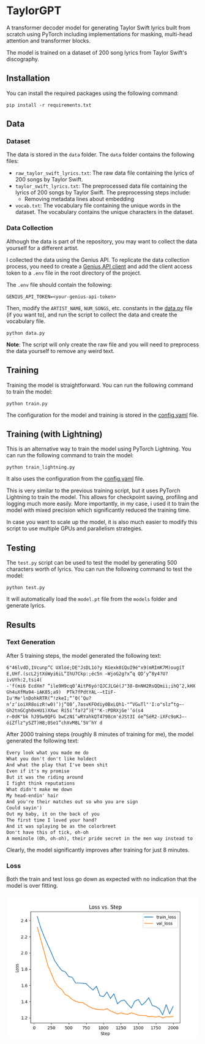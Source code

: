 # TaylorGPT

A transformer decoder model for generating Taylor Swift lyrics built from scratch using PyTorch including implementations for masking, multi-head attention and transformer blocks.

The model is trained on a dataset of 200 song lyrics from Taylor Swift's discography.

## Installation

You can install the required packages using the following command:

```
pip install -r requirements.txt
```

## Data

### Dataset

The data is stored in the `data` folder. The `data` folder contains the following files:

- `raw_taylor_swift_lyrics.txt`: The raw data file containing the lyrics of 200 songs by Taylor Swift.
- `taylor_swift_lyrics.txt`: The preprocessed data file containing the lyrics of 200 songs by Taylor Swift. The preprocessing steps include:
  - Removing metadata lines about embedding
- `vocab.txt`: The vocabulary file containing the unique words in the dataset. The vocabulary contains the unique characters in the dataset.

### Data Collection

Although the data is part of the repository, you may want to collect the data yourself for a different artist.

I collected the data using the Genius API. To replicate the data collection process, you need to create a [Genius API client](https://genius.com/api-clients) and add the client access token to a `.env` file in the root directory of the project.

The `.env` file should contain the following:

```
GENIUS_API_TOKEN=<your-genius-api-token>
```

Then, modify the `ARTIST_NAME`, `NUM_SONGS`, etc. constants in the [data.py](./data.py) file (if you want to), and
run the script to collect the data and create the vocabulary file.

```
python data.py
```

**Note**: The script will only create the raw file and you will need to preprocess the data yourself to remove any weird text.

## Training

Training the model is straightforward. You can run the following command to train the model:

```
python train.py
```

The configuration for the model and training is stored in the [config.yaml](./config.yaml) file.

## Training (with Lightning)

This is an alternative way to train the model using PyTorch Lightning. You can run the following command to train the model:

```
python train_lightning.py
```

It also uses the configuration from the [config.yaml](./config.yaml) file.

This is very similar to the previous training script, but it uses PyTorch Lightning to train the model. This allows for checkpoint saving, profiling and logging much more easily. More importantly, in my case, i used it to train the model with mixed precision which significantly reduced the training time.

In case you want to scale up the model, it is also much easier to modify this script to use multiple GPUs and parallelism strategies.

## Testing

The `test.py` script can be used to test the model by generating 500 characters worth of lyrics. You can run the following command to test the model:

```
python test.py
```

It will automatically load the `model.pt` file from the `models` folder and generate lyrics.

## Results

### Text Generation

After 5 training steps, the model generated the following text:

```
6"46lvdD,1Vcunp“C UXlóé;DE"JsDL1ó?y KGexk0íQuI9é"x9(mRImK7M)ougíT​ E,UHf.(scL2jtXóWyi6iL“IhU7Ckp:;éc5n —WjoG2g?x“q QD‘y“8y4?U?ivUYh:2,tsi4(
-'f(mi6 EcdXm? “ile9H9cq0‘AitP6yó!QJCJLGé(J"38-8nNH2RsQQmii;ihQ‘2,kHX Gh4uXfMa94-iAK85;a9)  PTk7fPdtYAL-—tIiF-Iu'Me'lnDohkRTR(“!zkeI;“’0(’Qu?n‘z’ioiXR8oizR!w0)’)j“O8’,7asvKFOdiy0BxLQh1-"“VGuTl"'I:o"slz“tg—-Gh2tnGCgh0xHU1)XXwc Rí5í’fa?2“)E""K-:PDRXjGe'’ó(s4
r—0dK"bk hJ9Sw9QFG bwCzNí‘wRYahkQT4798cm'éJSt3I óe“SéR2-iXFc9oKJ—- óíZflz"ySZT)H8;0Se1“c​hXvM8L‘5V’hY d
```

After 2000 training steps (roughly 8 minutes of training for me), the model generated the following text:

```
Every look what you made me do
What you don't don't like holdect
And what the play that I've been shit
Even if it's my promise
But it was the riding around
I fight think reputations
What didn't make me down
My head-endin' hair
And you're their matches out so who you are sign
Could sayin')
Out my baby, it on the back of you
The first time I loved your hand?
And it was splaying be as the colorbreet
Don't have this of tick, oh-oh
A meminole (Oh, oh-oh), their pride secret in the men way instead to
```

Clearly, the model significantly improves after training for just 8 minutes.

### Loss

Both the train and test loss go down as expected with no indication that the model is over fitting.

![](loss.png)
